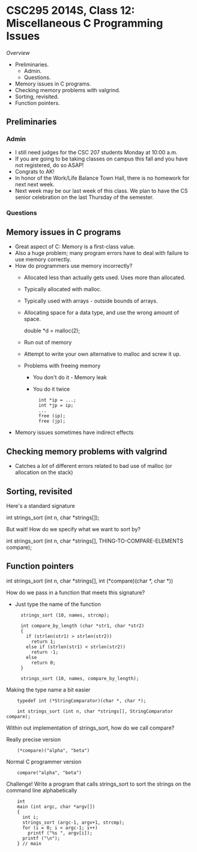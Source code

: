 CSC295 2014S, Class 12: Miscellaneous C Programming Issues
==========================================================

_Overview_

* Preliminaries.
    * Admin.
    * Questions.
* Memory issues in C programs.
* Checking memory problems with valgrind.
* Sorting, revisited.
* Function pointers.

Preliminaries
-------------

### Admin

* I still need judges for the CSC 207 students Monday at 10:00 a.m.
* If you are going to be taking classes on campus this fall and you have 
  not registered, do so ASAP!
* Congrats to AK!
* In honor of the Work/Life Balance Town Hall, there is no homework for next
  next week.
* Next week may be our last week of this class.  We plan to have the CS senior
  celebration on the last Thursday of the semester.

### Questions

Memory issues in C programs
---------------------------

* Great aspect of C: Memory is a first-class value.
* Also a huge problem; many program errors have to deal with failure to
  use memory correctly.
* How do programmers use memory incorrectly?
    * Allocated less than actually gets used.  Uses more than allocated.
    * Typically allocated with malloc.
    * Typically used with arrays - outside bounds of arrays.
    * Allocating space for a data type, and use the wrong amount of space.
        
       double *d = malloc(2);

    * Run out of memory
    * Attempt to write your own alternative to malloc and screw it up.
    * Problems with freeing memory
        * You don't do it - Memory leak
        * You do it twice

                int *ip = ...;
                int *jp = ip;
                ...
                free (ip);
                free (jp);
* Memory issues sometimes have indirect effects

Checking memory problems with valgrind
--------------------------------------

* Catches a *lot* of different errors related to bad use of malloc
  (or allocation on the stack)

Sorting, revisited
------------------

Here's a standard signature

   int strings_sort (int n, char *strings[]);

But wait!  How do we specify what we want to sort by?

   int strings_sort (int n, char *strings[], THING-TO-COMPARE-ELEMENTS compare);


Function pointers
-----------------

   int strings_sort (int n, char *strings[], int (*compare)(char *, char *))

How do we pass in a function that meets this signature?

* Just type the name of the function

        strings_sort (10, names, strcmp);

        int compare_by_length (char *str1, char *str2)
        {
          if (strlen(str1) > strlen(str2))
            return 1;
          else if (strlen(str1) < strlen(str2))
            return -1;
          else
            return 0;
        }

        strings_sort (10, names, compare_by_length);

Making the type name a bit easier

        typedef int (*StringComparator)(char *, char *);

        int strings_sort (int n, char *strings[], StringComparator compare);

Within out implementation of strings_sort, how do we call compare?

Really precise version

        (*compare)("alpha", "beta")

Normal C programmer version

        compare("alpha", "beta")


Challenge!  Write a program that calls strings_sort to sort the strings
on the command line alphabetically

        int 
        main (int argc, char *argv[])
        {
          int i;
          strings_sort (argc-1, argv+1, strcmp);
          for (i = 0; i < argc-1; i++)
            printf ("%s ", argv[i]);
          printf ("\n");
        } // main









